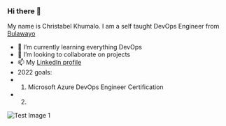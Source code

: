 ### Hi there 👋

My name is Christabel Khumalo. I am a self taught DevOps Engineer from [Bulawayo](https://en.wikipedia.org/wiki/Bulawayo)
<!--
**Aurorabell/Aurorabell** is a ✨ _special_ ✨ repository because its `README.md` (this file) appears on your GitHub profile.
<!--
- 🔭 I’m currently working on ...
- 🤔 I’m looking for help with ...
- 💬 Ask me about ...
- 😄 Pronouns: ...
- ⚡ Fun fact: ...
-->

- 🌱 I’m currently learning everything DevOps
- 👯 I’m looking to collaborate on projects
- 📫 My [LinkedIn profile](https://www.linkedin.com/in/christabel-khumalo-91a0a153)
- 2022 goals: 
- 1. Microsoft Azure DevOps Engineer Certification
- 2.
![Test Image 1](https://pinterest.com/pin/265008759303043712/)
